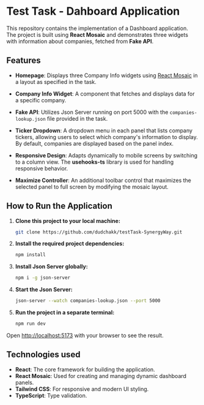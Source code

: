 # Test Task - Dahboard Application

This repository contains the implementation of a Dashboard application. The project is built using **React Mosaic** and demonstrates three widgets with information about companies, fetched from **Fake API**.


## Features

- **Homepage**: Displays three Company Info widgets using [React Mosaic](https://github.com/nomcopter/react-mosaic) in a layout as specified in the task.

- **Company Info Widget**: A component that fetches and displays data for a specific company.

- **Fake API**: Utilizes Json Server running on port 5000 with the `companies-lookup.json` file provided in the task.

- **Ticker Dropdown**: A dropdown menu in each panel that lists company tickers, allowing users to select which company's information to display. By default, companies are displayed based on the panel index.

- **Responsive Design**: Adapts dynamically to mobile screens by switching to a column view. The **usehooks-ts** library is used for handling responsive behavior.

- **Maximize Controller**: An additional toolbar control that maximizes the selected panel to full screen by modifying the mosaic layout.


## How to Run the Application

1. **Clone this project to your local machine:**  

   ```bash
   git clone https://github.com/dudchakk/testTask-SynergyWay.git
   ```
2. **Install the required project dependencies:**  

   ```bash
   npm install
   ```
3. **Install Json Server globally:**  

   ```bash
   npm i -g json-server
   ```
3. **Start the Json Server:**  

   ```bash
   json-server --watch companies-lookup.json --port 5000
   ```
3. **Run the project in a separate terminal:**  

   ```bash
   npm run dev
   ```

Open [http://localhost:5173](http://localhost:5173) with your browser to see the result.


## Technologies used

- **React**: The core framework for building the application.
- **React Mosaic**: Used for creating and managing dynamic dashboard panels.
- **Tailwind CSS**: For responsive and modern UI styling.
- **TypeScript**: Type validation.